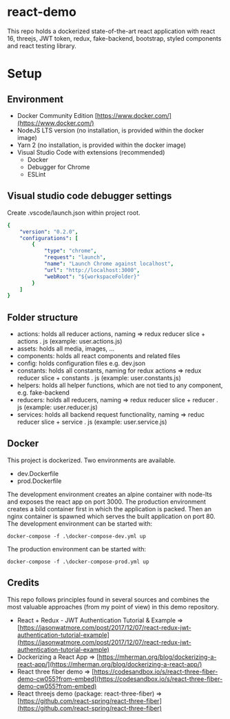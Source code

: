 
# react-demo

This repo holds a dockerized state-of-the-art react application with react 16, threejs, JWT token, redux, fake-backend, bootstrap, styled components and react testing library.

# Setup

## Environment

* Docker Community Edition [https://www.docker.com/](https://www.docker.com/)
* NodeJS LTS version (no installation, is provided within the docker image)
* Yarn 2 (no installation, is provided within the docker image)
* Visual Studio Code with extensions (recommended)
    * Docker
    * Debugger for Chrome
    * ESLint

## Visual studio code debugger settings

Create .vscode/launch.json within project root.

```yaml
{
    "version": "0.2.0",
    "configurations": [
        {
            "type": "chrome",
            "request": "launch",
            "name": "Launch Chrome against localhost",
            "url": "http://localhost:3000",
            "webRoot": "${workspaceFolder}"
        }
    ]
}
```

## Folder structure

* actions: holds all reducer actions, naming => redux reducer slice + actions . js (example: user.actions.js)
* assets: holds all media, images, ...
* components: holds all react components and related files
* config: holds configuration files e.g. dev.json
* constants: holds all constants, naming for redux actions => redux reducer slice + constants . js (example: user.constants.js)
* helpers: holds all helper functions, which are not tied to any component, e.g. fake-backend
* reducers: holds all reducers, naming => redux reducer slice + reducer . js (example: user.reducer.js)
* services: holds all backend request functionality, naming => reduc reducer slice + service . js (example: user.service.js)

## Docker

This project is dockerized. Two environments are available.

* dev.Dockerfile
* prod.Dockerfile

The development environment creates an alpine container with node-lts and exposes the react app on port 3000.
The production environment creates a bild container first in which the application is packed. Then an nginx container is spawned which serves the built application on port 80.
The development environment can be started with: 

```shell
docker-compose -f .\docker-compose-dev.yml up
```

The production environment can be started with: 

```shell
docker-compose -f .\docker-compose-prod.yml up
```

## Credits

This repo follows principles found in several sources and combines the most valuable approaches (from my point of view) in this demo repository.
* React + Redux - JWT Authentication Tutorial & Example => [https://jasonwatmore.com/post/2017/12/07/react-redux-jwt-authentication-tutorial-example](https://jasonwatmore.com/post/2017/12/07/react-redux-jwt-authentication-tutorial-example)
* Dockerizing a React App => [https://mherman.org/blog/dockerizing-a-react-app/](https://mherman.org/blog/dockerizing-a-react-app/)
* React three fiber demo => [https://codesandbox.io/s/react-three-fiber-demo-cw055?from-embed](https://codesandbox.io/s/react-three-fiber-demo-cw055?from-embed)
* React threejs demo (package: react-three-fiber) => [https://github.com/react-spring/react-three-fiber](https://github.com/react-spring/react-three-fiber)
